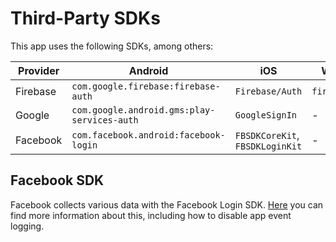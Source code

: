 # Third-Party SDKs

This app uses the following SDKs, among others:

| Provider | Android                                     | iOS                             | Web        |
| -------- | ------------------------------------------- | ------------------------------- | ---------- |
| Firebase | `com.google.firebase:firebase-auth`         | `Firebase/Auth`                 | `firebase` |
| Google   | `com.google.android.gms:play-services-auth` | `GoogleSignIn`                  | -          |
| Facebook | `com.facebook.android:facebook-login`       | `FBSDKCoreKit`, `FBSDKLoginKit` | -          |

## Facebook SDK

Facebook collects various data with the Facebook Login SDK. 
[Here](https://de-de.facebook.com/business/m/one-sheeters/gdpr-developer-faqs) you can find more information about this, including how to disable app event logging.

